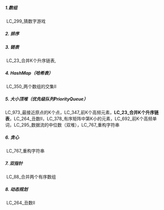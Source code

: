 ##### 1.数组

​	LC_299_猜数字游戏

##### 2. 排序

##### 3. 链表

​	LC_23_合并K个升序链表,

##### 4. HashMap（哈希表）

​	LC_350_两个数组的交集II

#####  5. 大小顶堆（优先级队列PriorityQueue）

​	LC_973_最接近原点的K个点，LC_347_前K个高频元素，**LC_23_合并K个升序链表**，LC_264_丑数II，LC_378_有序矩阵中第K小的元素，LC_692_前K个高频单词，LC_295_数据流的中位数（双堆），LC_767_重构字符串

##### 6. 贪心

​	LC_767_重构字符串

##### 7. 双指针

​	LC_88_合并两个有序数组

##### 8. 动态规划

​	LC_264_丑数II